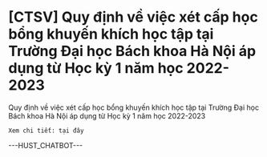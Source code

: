 # [CTSV] Quy định về việc xét cấp học bổng khuyến khích học tập tại Trường Đại học Bách khoa Hà Nội áp dụng từ Học kỳ 1 năm học 2022-2023

Quy định về việc xét cấp học bổng khuyến khích học tập tại Trường Đại học Bách khoa Hà Nội áp dụng từ Học kỳ 1 năm học 2022-2023
        
	Xem chi tiết: tại đây 
 ---HUST_CHATBOT---